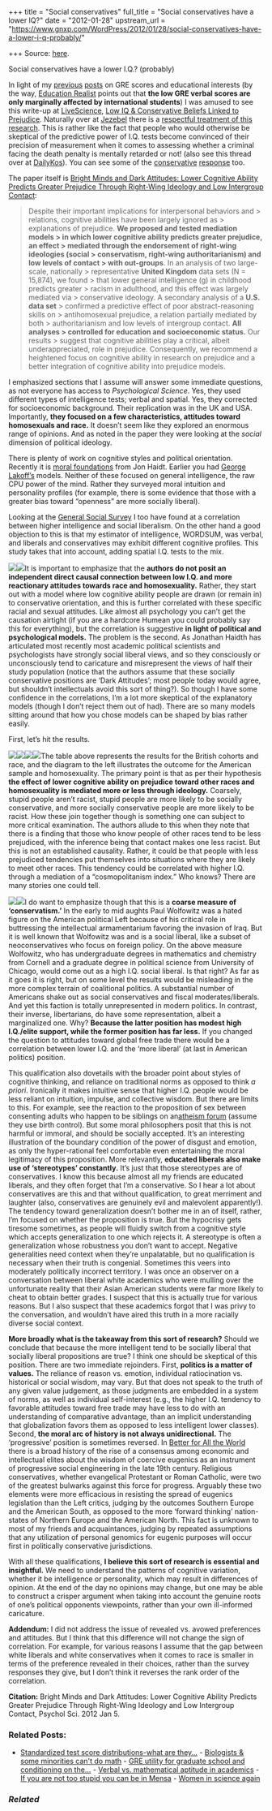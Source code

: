 +++
title = "Social conservatives"
full_title = "Social conservatives have a lower IQ?"
date = "2012-01-28"
upstream_url = "https://www.gnxp.com/WordPress/2012/01/28/social-conservatives-have-a-lower-i-q-probably/"

+++
Source: [here](https://www.gnxp.com/WordPress/2012/01/28/social-conservatives-have-a-lower-i-q-probably/).

Social conservatives have a lower I.Q.? (probably)

In light of my [previous](http://blogs.discovermagazine.com/gnxp/2012/01/classicists-are-smart/) [posts](http://blogs.discovermagazine.com/gnxp/2012/01/physical-education-teachers-are-not-smart/) on GRE scores and educational interests (by the way, [Education Realist](educationrealist.wordpress.com/2012/01/28/the-gap-in-the-gre/) points out that **the low GRE verbal scores are only marginally affected by international students**) I was amused to see this write-up at [LiveScience](http://www.livescience.com/18132-intelligence-social-conservatism-racism.html), [Low IQ & Conservative Beliefs Linked to Prejudice](http://www.livescience.com/18132-intelligence-social-conservatism-racism.html). Naturally over at [Jezebel](https://jezebel.com/5879742/prejudiced-conservative-people-probably-stupid-says-science) there is a [respectful treatment of this research](https://jezebel.com/5879742/prejudiced-conservative-people-probably-stupid-says-science). This is rather like the fact that people who would otherwise be skeptical of the predictive power of I.Q. tests become convinced of their precision of measurement when it comes to assessing whether a criminal facing the death penalty is mentally retarded or not! (also see this thread over at [DailyKos](https://www.dailykos.com/story/2012/01/27/1058983/-Study-Connects-Low-IQ-with-Conservatives)). You can see some of the [conservative](http://hotair.com/archives/2012/01/27/you-dumb-racist-conservatives-are-dumb-and-racist/) [response](http://wizbangblog.com/2012/01/27/there-is-reason-to-believe-that-strict-right-wing-ideology-might-appeal-to-those-who-have-trouble-grasping-the-complexity-of-the-world/) too.

The paper itself is [Bright Minds and Dark Attitudes: Lower Cognitive Ability Predicts Greater Prejudice Through Right-Wing Ideology and Low Intergroup Contact](http://www.ncbi.nlm.nih.gov/pubmed/22222219):

> Despite their important implications for interpersonal behaviors and > relations, cognitive abilities have been largely ignored as > explanations of prejudice. **We proposed and tested mediation models > in which lower cognitive ability predicts greater prejudice, an effect > mediated through the endorsement of right-wing ideologies (social > conservatism, right-wing authoritarianism) and low levels of contact > with out-groups**. In an analysis of two large-scale, nationally > representative **United Kingdom** data sets (N = 15,874), we found > that lower general intelligence (g) in childhood predicts greater > racism in adulthood, and this effect was largely mediated via > conservative ideology. A secondary analysis of a **U.S. data set** > confirmed a predictive effect of poor abstract-reasoning skills on > antihomosexual prejudice, a relation partially mediated by both > authoritarianism and low levels of intergroup contact. **All analyses > controlled for education and socioeconomic status.** Our results > suggest that cognitive abilities play a critical, albeit underappreciated, role in prejudice. Consequently, we recommend a heightened focus on cognitive ability in research on prejudice and a better integration of cognitive ability into prejudice models.

I emphasized sections that I assume will answer some immediate questions, as not everyone has access to *Psychological Science*. Yes, they used different types of intelligence tests; verbal and spatial. Yes, they corrected for socioeconomic background. Their replication was in the UK and USA. Importantly, **they focused on a few characteristics, attitudes toward homosexuals and race.** It doesn’t seem like they explored an enormous range of opinions. And as noted in the paper they were looking at the *social* dimension of political ideology.

There is plenty of work on cognitive styles and political orientation. Recently it is [moral foundations](http://faculty.virginia.edu/haidtlab/mft/index.php) from Jon Haidt. Earlier you had [George Lakoff’s](https://en.wikipedia.org/wiki/George_Lakoff#Disagreement_with_Steven_Pinker) models. Neither of these focused on general intelligence, the raw CPU power of the mind. Rather they surveyed moral intuition and personality profiles (for example, there is some evidence that those with a greater bias toward “openness” are more socially liberal).

Looking at the [General Social Survey](http://blogs.discovermagazine.com/gnxp/2010/02/liberals-atheists-are-smarter-than-conservatives-very-religious-but-why/) I too have found at a correlation between higher intelligence and social liberalism. On the other hand a good objection to this is that my estimator of intelligence, WORDSUM, was verbal, and liberals and conservatives may exhibit different cognitive profiles. This study takes that into account, adding spatial I.Q. tests to the mix.

[![](https://i0.wp.com/blogs.discovermagazine.com/gnxp/files/2012/01/lowIQconsv.jpg?resize=400%2C307)![](https://i0.wp.com/blogs.discovermagazine.com/gnxp/files/2012/01/lowIQconsv.jpg?resize=400%2C307)](https://i0.wp.com/blogs.discovermagazine.com/gnxp/files/2012/01/lowIQconsv.jpg)It is important to emphasize that the **authors do not posit an independent direct causal connection between low I.Q. and more reactionary attitudes towards race and homosexuality.** Rather, they start out with a model where low cognitive ability people are drawn (or remain in) to conservative orientation, and this is further correlated with these specific racial and sexual attitudes. Like almost all psychology you can’t get the causation airtight (if you are a hardcore Humean you could probably say this for everything), but the correlation is suggestive **in light of political and psychological models.** The problem is the second. As Jonathan Haidth has articulated most recently most academic political scientists and psychologists have strongly social liberal views, and so they consciously or unconsciously tend to caricature and misrepresent the views of half their study population (notice that the authors assume that these socially conservative positions are ‘Dark Attitudes’; most people today would agree, but shouldn’t intellectuals avoid this sort of thing?). So though I have some confidence in the correlations, I’m a lot more skeptical of the explanatory models (though I don’t reject them out of had). There are so many models sitting around that how you chose models can be shaped by bias rather easily.

First, let’s hit the results.

[![](https://i0.wp.com/blogs.discovermagazine.com/gnxp/files/2012/01/T2.medium.gif?resize=600%2C333)![](https://i0.wp.com/blogs.discovermagazine.com/gnxp/files/2012/01/T2.medium.gif?resize=600%2C333)](https://i0.wp.com/blogs.discovermagazine.com/gnxp/files/2012/01/T2.medium.gif)[![](https://i0.wp.com/blogs.discovermagazine.com/gnxp/files/2012/01/path2.gif?resize=400%2C158)![](https://i0.wp.com/blogs.discovermagazine.com/gnxp/files/2012/01/path2.gif?resize=400%2C158)](https://i0.wp.com/blogs.discovermagazine.com/gnxp/files/2012/01/path2.gif)The table above represents the results for the British cohorts and race, and the diagram to the left illustrates the outcome for the American sample and homosexuality. The primary point is that as per their hypothesis **the effect of lower cognitive ability on prejudice toward other races and homosexuality is mediated more or less through ideology.** Coarsely, stupid people aren’t racist, stupid people are more likely to be socially conservative, and more socially conservative people are more likely to be racist. How these join together though is something one can subject to more critical examination. The authors allude to this when they note that there is a finding that those who know people of other races tend to be less prejudiced, with the inference being that contact makes one less racist. But this is not an established causality. Rather, it could be that people with less prejudiced tendencies put themselves into situations where they are likely to meet other races. This tendency could be correlated with higher I.Q. through a mediation of a “cosmopolitanism index.” Who knows? There are many stories one could tell.

[![](https://i0.wp.com/blogs.discovermagazine.com/gnxp/files/2012/01/220px-Paul_Wolfowitz.jpg?resize=220%2C275)![](https://i0.wp.com/blogs.discovermagazine.com/gnxp/files/2012/01/220px-Paul_Wolfowitz.jpg?resize=220%2C275)](https://i0.wp.com/blogs.discovermagazine.com/gnxp/files/2012/01/220px-Paul_Wolfowitz.jpg)I do want to emphasize though that this is a **coarse measure of ‘conservatism.’** In the early to mid aughts Paul Wolfowitz was a hated figure on the American political Left because of his critical role in buttressing the intellectual armamentarium favoring the invasion of Iraq. But it is well known that Wolfowitz was and is a social liberal, like a subset of neoconservatives who focus on foreign policy. On the above measure Wolfowitz, who has undergraduate degrees in mathematics and chemistry from Cornell and a graduate degree in political science from University of Chicago, would come out as a high I.Q. social liberal. Is that right? As far as it goes it is right, but on some level the results would be misleading in the more complex terrain of coalitional politics. A substantial number of Americans shake out as social conservatives and fiscal moderates/liberals. And yet this faction is totally unrepresented in modern politics. In contrast, their inverse, libertarians, do have some representation, albeit a marginalized one. Why? **Because the latter position has modest high I.Q./elite support, while the former position has far less.** If you changed the question to attitudes toward global free trade there would be a correlation between lower I.Q. and the ‘more liberal’ (at last in American politics) position.

This qualification also dovetails with the broader point about styles of cognitive thinking, and reliance on traditional norms as opposed to think *a priori*. Ironically it makes intuitive sense that higher I.Q. people would be less reliant on intuition, impulse, and collective wisdom. But there are limits to this. For example, see the reaction to the proposition of sex between consenting adults who happen to be siblings on an[atheism forum](http://www.thinkatheist.com/forum/topics/is-it-morally-permissible-for?xg_source=activity) (assume they use birth control). But some moral philosophers posit that this is not harmful or immoral, and should be socially accepted. It’s an interesting illustration of the boundary condition of the power of disgust and emotion, as only the hyper-rational feel comfortable even entertaining the moral legitimacy of this proposition. More relevantly, **educated liberals also make use of ‘stereotypes’ constantly.** It’s just that those stereotypes are of conservatives. I know this because almost all my friends are educated liberals, and they often forget that I’m a conservative. So I hear a lot about conservatives are this and that without qualification, to great merriment and laughter (also, conservatives are genuinely evil and malevolent apparently!). The tendency toward generalization doesn’t bother me in an of itself, rather, I’m focused on whether the proposition is true. But the hypocrisy gets tiresome sometimes, as people will fluidly switch from a cognitive style which accepts generalization to one which rejects it. A stereotype is often a generalization whose robustness you don’t want to accept. Negative generalities need context when they’re unpalatable, but no qualification is necessary when their truth is congenial. Sometimes this veers into moderately politically incorrect territory. I was once an observer on a conversation between liberal white academics who were mulling over the unfortunate reality that their Asian American students were far more likely to cheat to obtain better grades. I suspect that this is actually true for various reasons. But I also suspect that these academics forgot that I was privy to the conversation, and wouldn’t have aired this truth in a more racially diverse social context.

**More broadly what is the takeaway from this sort of research?** Should we conclude that because the more intelligent tend to be socially liberal that socially liberal propositions are true? I think one should be skeptical of this position. There are two immediate rejoinders. First, **politics is a matter of values.** The reliance of reason vs. emotion, individual ratiocination vs. historical or social wisdom, may vary. But that does not speak to the truth of any given value judgement, as those judgments are embedded in a system of norms, as well as individual self-interest (e.g., the higher I.Q. tendency to favorable attitudes toward free trade may have less to do with an understanding of comparative advantage, than an implicit understanding that globalization favors them as opposed to less intelligent lower classes). Second, **the moral arc of history is not always unidirectional.** The ‘progressive’ position is sometimes reversed. In [Better for All the World](https://www.amazon.com/exec/obidos/ASIN/0375713050/geneexpressio-20) there is a broad history of the rise of a consensus among economic and intellectual elites about the wisdom of coercive eugenics as an instrument of progressive social engineering in the late 19th century. Religious conservatives, whether evangelical Protestant or Roman Catholic, were two of the greatest bulwarks against this force for progress. Arguably these two elements were more efficacious in resisting the spread of eugenics legislation than the Left critics, judging by the outcomes Southern Europe and the American South, as opposed to the more ‘forward thinking’ nation-states of Northern Europe and the American North. This fact is unknown to most of my friends and acquaintances, judging by repeated assumptions that any utilization of personal genomics for eugenic purposes will occur first in politically conservative jurisdictions.

With all these qualifications, **I believe this sort of research is essential and insightful.** We need to understand the patterns of cognitive variation, whether it be intelligence or personality, which may result in differences of opinion. At the end of the day no opinions may change, but one may be able to construct a crisper argument when taking into account the genuine roots of one’s political opponents viewpoints, rather than your own ill-informed caricature.

**Addendum:** I did not address the issue of revealed vs. avowed preferences and attitudes. But I think that this difference will not change the sign of correlation. For example, for various reasons I assume that the gap between white liberals and white conservatives when it comes to race is smaller in terms of the preference revealed in their choices, rather than the survey responses they give, but I don’t think it reverses the rank order of the correlation.

**Citation:** Bright Minds and Dark Attitudes: Lower Cognitive Ability Predicts Greater Prejudice Through Right-Wing Ideology and Low Intergroup Contact, Psychol Sci. 2012 Jan 5.

### Related Posts:

- [Standardized test score distributions-what are
  they…](https://www.gnxp.com/WordPress/2006/09/08/standardized-test-score-distributions-what-are-they-measuring/) - [Biologists & some minorities can't do
  math](https://www.gnxp.com/WordPress/2015/12/02/biologists-some-minorities-cant-do-math/) - [GRE utility for graduate school and conditioning on
  the…](https://www.gnxp.com/WordPress/2017/11/08/gre-utility-for-graduate-school-and-conditioning-on-the-dependent-variable/) - [Verbal vs. mathematical aptitude in
  academics](https://www.gnxp.com/WordPress/2010/12/10/verbal-vs-mathematical-aptitude-in-academics/) - [If you are not too stupid you can be in
  Mensa](https://www.gnxp.com/WordPress/2012/04/17/if-you-are-not-too-stupid-you-can-be-in-mensa/) - [Women in science
  again](https://www.gnxp.com/WordPress/2006/09/19/women-in-science-again/)

### *Related*

[](https://www.addtoany.com/add_to/facebook?linkurl=https%3A%2F%2Fwww.gnxp.com%2FWordPress%2F2012%2F01%2F28%2Fsocial-conservatives-have-a-lower-i-q-probably%2F&linkname=Social%20conservatives%20have%20a%20lower%20I.Q.%3F%20%28probably%29 "Facebook")[](https://www.addtoany.com/add_to/twitter?linkurl=https%3A%2F%2Fwww.gnxp.com%2FWordPress%2F2012%2F01%2F28%2Fsocial-conservatives-have-a-lower-i-q-probably%2F&linkname=Social%20conservatives%20have%20a%20lower%20I.Q.%3F%20%28probably%29 "Twitter")[](https://www.addtoany.com/add_to/email?linkurl=https%3A%2F%2Fwww.gnxp.com%2FWordPress%2F2012%2F01%2F28%2Fsocial-conservatives-have-a-lower-i-q-probably%2F&linkname=Social%20conservatives%20have%20a%20lower%20I.Q.%3F%20%28probably%29 "Email")[](https://www.addtoany.com/share)
